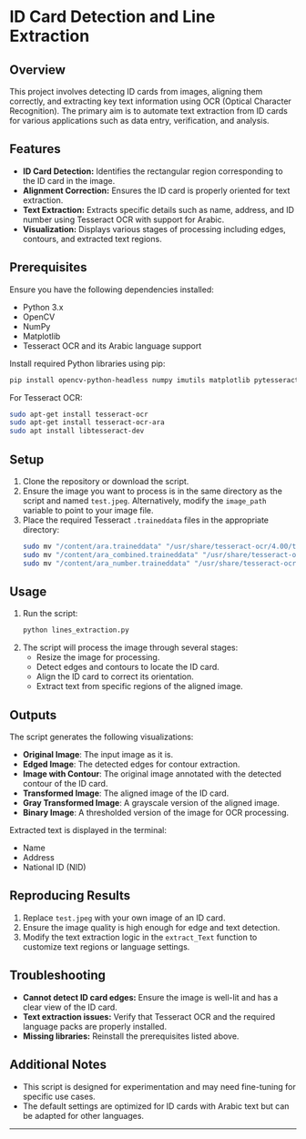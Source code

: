 # ID Card Detection and Line Extraction

## Overview
This project involves detecting ID cards from images, aligning them correctly, and extracting key text information using OCR (Optical Character Recognition). The primary aim is to automate text extraction from ID cards for various applications such as data entry, verification, and analysis.

## Features
- **ID Card Detection:** Identifies the rectangular region corresponding to the ID card in the image.
- **Alignment Correction:** Ensures the ID card is properly oriented for text extraction.
- **Text Extraction:** Extracts specific details such as name, address, and ID number using Tesseract OCR with support for Arabic.
- **Visualization:** Displays various stages of processing including edges, contours, and extracted text regions.

## Prerequisites
Ensure you have the following dependencies installed:
- Python 3.x
- OpenCV
- NumPy
- Matplotlib
- Tesseract OCR and its Arabic language support

Install required Python libraries using pip:
```bash
pip install opencv-python-headless numpy imutils matplotlib pytesseract
```

For Tesseract OCR:
```bash
sudo apt-get install tesseract-ocr
sudo apt-get install tesseract-ocr-ara
sudo apt install libtesseract-dev
```

## Setup
1. Clone the repository or download the script.
2. Ensure the image you want to process is in the same directory as the script and named `test.jpeg`. Alternatively, modify the `image_path` variable to point to your image file.
3. Place the required Tesseract `.traineddata` files in the appropriate directory:
   ```bash
   sudo mv "/content/ara.traineddata" "/usr/share/tesseract-ocr/4.00/tessdata"
   sudo mv "/content/ara_combined.traineddata" "/usr/share/tesseract-ocr/4.00/tessdata"
   sudo mv "/content/ara_number.traineddata" "/usr/share/tesseract-ocr/4.00/tessdata"
   ```

## Usage
1. Run the script:
   ```bash
   python lines_extraction.py
   ```
2. The script will process the image through several stages:
   - Resize the image for processing.
   - Detect edges and contours to locate the ID card.
   - Align the ID card to correct its orientation.
   - Extract text from specific regions of the aligned image.

## Outputs
The script generates the following visualizations:
- **Original Image**: The input image as it is.
- **Edged Image**: The detected edges for contour extraction.
- **Image with Contour**: The original image annotated with the detected contour of the ID card.
- **Transformed Image**: The aligned image of the ID card.
- **Gray Transformed Image**: A grayscale version of the aligned image.
- **Binary Image**: A thresholded version of the image for OCR processing.

Extracted text is displayed in the terminal:
- Name
- Address
- National ID (NID)

## Reproducing Results
1. Replace `test.jpeg` with your own image of an ID card.
2. Ensure the image quality is high enough for edge and text detection.
3. Modify the text extraction logic in the `extract_Text` function to customize text regions or language settings.

## Troubleshooting
- **Cannot detect ID card edges:** Ensure the image is well-lit and has a clear view of the ID card.
- **Text extraction issues:** Verify that Tesseract OCR and the required language packs are properly installed.
- **Missing libraries:** Reinstall the prerequisites listed above.

## Additional Notes
- This script is designed for experimentation and may need fine-tuning for specific use cases.
- The default settings are optimized for ID cards with Arabic text but can be adapted for other languages.

---
